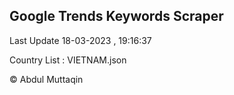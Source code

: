 

## Google Trends Keywords Scraper 
 
Last Update 18-03-2023 , 19:16:37

Country List :
VIETNAM.json



© Abdul Muttaqin 
